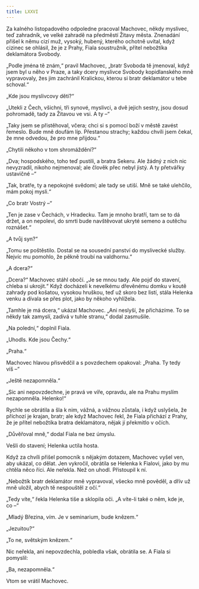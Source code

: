 ```yaml
---
title: LXXVI
---
```


Za kalného listopadového odpoledne pracoval Machovec, někdy myslivec, teď zahradník, ve velké zahradě na předměstí Žitavy města. Znenadání přišel k němu cizí muž, vysoký, hubený, kterého ochotně uvítal, když cizinec se ohlásil, že je z Prahy, Fiala soustružník, přítel nebožtíka deklamátora Svobody.

„Podle jména tě znám,“ pravil Machovec, „bratr Svoboda tě jmenoval, když jsem byl u něho v Praze, a taky dcery myslivce Svobody kopidlanského mně vypravovaly, žes jim zachránil Kralickou, kterou si bratr deklamátor u tebe schoval.“

„Kde jsou myslivcovy děti?“

„Utekli z Čech, všichni, tři synové, myslivci, a dvě jejich sestry, jsou dosud pohromadě, tady za Žitavou ve vsi. A ty –“

„Taky jsem se přistěhoval, včera; chci si s pomocí boží v městě zavést řemeslo. Bude mně doufám líp. Přestanou strachy; každou chvíli jsem čekal, že mne odvedou, že pro mne přijdou.“

„Chytili někoho v tom shromáždění?“

„Dva; hospodského, toho teď pustili, a bratra Sekeru. Ale žádný z nich nic nevyzradil, nikoho nejmenoval; ale člověk přec nebyl jistý. A ty přetvářky ustavičné –“

„Tak, bratře, ty a nepokojné svědomí; ale tady se utiší. Mně se také ulehčilo, mám pokoj mysli.“

„Co bratr Vostrý –“

„Ten je zase v Čechách, v Hradecku. Tam je mnoho bratří, tam se to dá držet, a on nepoleví, do smrti bude navštěvovat ukryté semeno a outěchu roznášet.“

„A tvůj syn?“

„Tomu se poštěstilo. Dostal se na sousední panství do myslivecké služby. Nejvíc mu pomohlo, že pěkně troubí na valdhornu.“

„A dcera?“

„Dcera?“ Machovec stáhl obočí. „Je se mnou tady. Ale pojď do stavení, chleba si ukrojit.“ Když docházeli k nevelkému dřevěnému domku v koutě zahrady pod košatou, vysokou hruškou, teď už skoro bez listí, stála Helenka venku a dívala se přes plot, jako by někoho vyhlížela.

„Tamhle je má dcera,“ ukázal Machovec. „Ani neslyší, že přicházíme. To se někdy tak zamyslí, zadívá v tuhle stranu,“ dodal zasmušile.

„Na polední,“ doplnil Fiala.

„Uhodls. Kde jsou Čechy.“

„Praha.“

Machovec hlavou přisvědčil a s povzdechem opakoval: „Praha. Ty tedy víš –“

„Ještě nezapomněla.“

„Sic ani nepovzdechne, je pravá ve víře, opravdu, ale na Prahu myslím nezapomněla. Helenko!“

Rychle se obrátila a šla k nim, vážná, a vážnou zůstala, i když uslyšela, že příchozí je krajan, bratr; ale když Machovec řekl, že Fiala přichází z Prahy, že je přítel nebožtíka bratra deklamátora, nějak jí překmitlo v očích.

„Důvěřoval mně,“ dodal Fiala ne bez úmyslu.

Vešli do stavení; Helenka uctila hosta.

Když za chvíli přišel pomocník s nějakým dotazem, Machovec vyšel ven, aby ukázal, co dělat. Jen vykročil, obrátila se Helenka k Fialovi, jako by mu chtěla něco říci. Ale neřekla. Než on uhodl. Přistoupil k ní.

„Nebožtík bratr deklamátor mně vypravoval, všecko mně pověděl, a dřív už mně uložil, abych tě nespouštěl z očí.“

„Tedy víte,“ řekla Helenka tiše a sklopila oči. „A víte-li také o něm, kde je, co –“

„Mladý Březina, vím. Je v seminarium, bude knězem.“

„Jezuitou?“

„To ne, světským knězem.“

Nic neřekla, ani nepovzdechla, pobledla však, obrátila se. A Fiala si pomyslil:

„Ba, nezapomněla.“

Vtom se vrátil Machovec.
